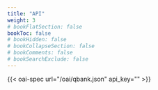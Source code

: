 ```yaml
---
title: "API"
weight: 3
# bookFlatSection: false
bookToc: false
# bookHidden: false
# bookCollapseSection: false
# bookComments: false
# bookSearchExclude: false
---
```


{{< oai-spec url="/oai/qbank.json" api_key="" >}}

